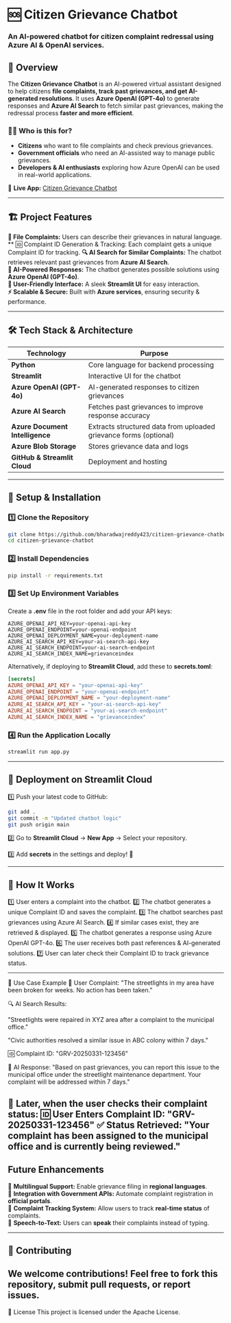 # 🆘 Citizen Grievance Chatbot  

### **An AI-powered chatbot for citizen complaint redressal using Azure AI & OpenAI services.**  

## 🚀 **Overview**  

The **Citizen Grievance Chatbot** is an AI-powered virtual assistant designed to help citizens **file complaints, track past grievances, and get AI-generated resolutions**. It uses **Azure OpenAI (GPT-4o)** to generate responses and **Azure AI Search** to fetch similar past grievances, making the redressal process **faster and more efficient**.  

### **👨‍💼 Who is this for?**  
- **Citizens** who want to file complaints and check previous grievances.  
- **Government officials** who need an AI-assisted way to manage public grievances.  
- **Developers & AI enthusiasts** exploring how Azure OpenAI can be used in real-world applications. 

🔗 **Live App:** [Citizen Grievance Chatbot](https://ewmwu4gykjccurcsvkyko2.streamlit.app/) 

---

## 🏗 **Project Features**  

 **📝 File Complaints:** Users can describe their grievances in natural language.
 ** 🆔 Complaint ID Generation & Tracking: Each complaint gets a unique Complaint ID for tracking.
 **🔍 AI Search for Similar Complaints:** The chatbot retrieves relevant past grievances from **Azure AI Search**.  
 **🤖 AI-Powered Responses:** The chatbot generates possible solutions using **Azure OpenAI (GPT-4o)**.  
 **🎨 User-Friendly Interface:** A sleek **Streamlit UI** for easy interaction.  
 **⚡ Scalable & Secure:** Built with **Azure services**, ensuring security & performance.  

---

## 🛠 **Tech Stack & Architecture**  

| Technology | Purpose |
|------------|---------|
| **Python** | Core language for backend processing |
| **Streamlit** | Interactive UI for the chatbot |
| **Azure OpenAI (GPT-4o)** | AI-generated responses to citizen grievances |
| **Azure AI Search** | Fetches past grievances to improve response accuracy |
| **Azure Document Intelligence** | Extracts structured data from uploaded grievance forms (optional) |
| **Azure Blob Storage** | Stores grievance data and logs |
| **GitHub & Streamlit Cloud** | Deployment and hosting |

---

## 🔧 **Setup & Installation**  

### **1️⃣ Clone the Repository**  
```bash
git clone https://github.com/bharadwajreddy423/citizen-grievance-chatbot.git
cd citizen-grievance-chatbot
```

### **2️⃣ Install Dependencies**  
```bash
pip install -r requirements.txt
```

### **3️⃣ Set Up Environment Variables**  
Create a **.env** file in the root folder and add your API keys:  

```env
AZURE_OPENAI_API_KEY=your-openai-api-key
AZURE_OPENAI_ENDPOINT=your-openai-endpoint
AZURE_OPENAI_DEPLOYMENT_NAME=your-deployment-name
AZURE_AI_SEARCH_API_KEY=your-ai-search-api-key
AZURE_AI_SEARCH_ENDPOINT=your-ai-search-endpoint
AZURE_AI_SEARCH_INDEX_NAME=grievanceindex
```

Alternatively, if deploying to **Streamlit Cloud**, add these to **secrets.toml**:  
```toml
[secrets]
AZURE_OPENAI_API_KEY = "your-openai-api-key"
AZURE_OPENAI_ENDPOINT = "your-openai-endpoint"
AZURE_OPENAI_DEPLOYMENT_NAME = "your-deployment-name"
AZURE_AI_SEARCH_API_KEY = "your-ai-search-api-key"
AZURE_AI_SEARCH_ENDPOINT = "your-ai-search-endpoint"
AZURE_AI_SEARCH_INDEX_NAME = "grievanceindex"
```

### **4️⃣ Run the Application Locally**  
```bash
streamlit run app.py
```

---

## 🚀 **Deployment on Streamlit Cloud**  

1️⃣ Push your latest code to GitHub:  
```bash
git add .
git commit -m "Updated chatbot logic"
git push origin main
```

2️⃣ Go to **Streamlit Cloud** → **New App** → Select your repository.  

3️⃣ Add **secrets** in the settings and deploy! 🎉  

---

## 🧩 **How It Works**  

1️⃣ User enters a complaint into the chatbot.
2️⃣ The chatbot generates a unique Complaint ID and saves the complaint.
3️⃣ The chatbot searches past grievances using Azure AI Search.
4️⃣ If similar cases exist, they are retrieved & displayed.
5️⃣ The chatbot generates a response using Azure OpenAI GPT-4o.
6️⃣ The user receives both past references & AI-generated solutions.
7️⃣ User can later check their Complaint ID to track grievance status.  

---

📌 Use Case Example
🔹 User Complaint: "The streetlights in my area have been broken for weeks. No action has been taken."

🔍 AI Search Results:

"Streetlights were repaired in XYZ area after a complaint to the municipal office."

"Civic authorities resolved a similar issue in ABC colony within 7 days."

🆔 Complaint ID: "GRV-20250331-123456"

🤖 AI Response:
"Based on past grievances, you can report this issue to the municipal office under the streetlight maintenance department. Your complaint will be addressed within 7 days."

🔎 Later, when the user checks their complaint status:
🆔 User Enters Complaint ID: "GRV-20250331-123456"
✅ Status Retrieved: "Your complaint has been assigned to the municipal office and is currently being reviewed."
---

##  **Future Enhancements**  

🔹 **Multilingual Support:** Enable grievance filing in **regional languages**.  
🔹 **Integration with Government APIs:** Automate complaint registration in **official portals**.  
🔹 **Complaint Tracking System:** Allow users to track **real-time status** of complaints.  
🔹 **Speech-to-Text:** Users can **speak** their complaints instead of typing.  

---

## 🤝 **Contributing**  

We welcome contributions! Feel free to **fork** this repository, submit **pull requests**, or report **issues**.  
---

📜 License
This project is licensed under the  Apache License.
